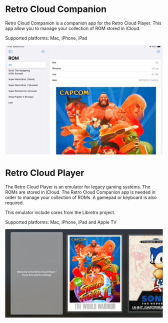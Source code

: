 # Retro Cloud Companion

Retro Cloud Companion is a companion app for the Retro Cloud Player.
This app allow you to manage your collection of ROM stored in iCloud.

Supported platforms: Mac, iPhone, iPad

![](companion.webp)


# Retro Cloud Player

The Retro Cloud Player is an emulator for legacy gaming systems.
The ROMs are stored in iCloud.
The Retro Cloud Companion app is needed in order to manage your collection of ROMs.
A gamepad or keyboard is also required.

This emulator include cores from the Libretro project.

Supported platforms: Mac, iPhone, iPad and Apple TV
            
![](player.webp)

